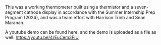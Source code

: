 This was a working thermometer built using a thermistor and a seven-segment cathode display in accordance with the Summer Internship Prep Program (2024), and was a 
team effort with Harrison Trinh and Sean Maranan. 

A youtube demo can be found here, and the demo is uploaded as a file as well: https://youtu.be/4rEuCem3FiU
